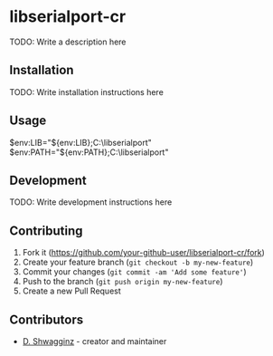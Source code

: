 # libserialport-cr

TODO: Write a description here

## Installation

TODO: Write installation instructions here

## Usage

$env:LIB="${env:LIB};C:\libserialport"
$env:PATH="${env:PATH};C:\libserialport"

## Development

TODO: Write development instructions here

## Contributing

1. Fork it (<https://github.com/your-github-user/libserialport-cr/fork>)
2. Create your feature branch (`git checkout -b my-new-feature`)
3. Commit your changes (`git commit -am 'Add some feature'`)
4. Push to the branch (`git push origin my-new-feature`)
5. Create a new Pull Request

## Contributors

- [D. Shwagginz](https://github.com/your-github-user) - creator and maintainer
